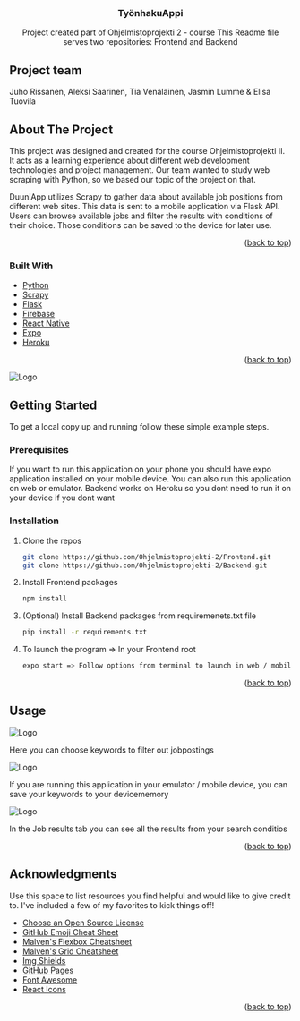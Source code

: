 <div id="top"></div>
<!--
*** Thanks for checking out the Best-README-Template. If you have a suggestion
*** that would make this better, please fork the repo and create a pull request
*** or simply open an issue with the tag "enhancement".
*** Don't forget to give the project a star!
*** Thanks again! Now go create something AMAZING! :D
-->



<!-- PROJECT SHIELDS -->
<!--
*** I'm using markdown "reference style" links for readability.
*** Reference links are enclosed in brackets [ ] instead of parentheses ( ).
*** See the bottom of this document for the declaration of the reference variables
*** for contributors-url, forks-url, etc. This is an optional, concise syntax you may use.
*** https://www.markdownguide.org/basic-syntax/#reference-style-links
-->


<!-- PROJECT LOGO -->
<br />
<div align="center">
  
<h3 align="center">TyönhakuAppi</h3>

<p align="center">
    Project created part of Ohjelmistoprojekti 2 - course
    This Readme file serves two repositories: Frontend and Backend
<br />
</p>
</div>

## Project team
  <p>Juho Rissanen, Aleksi Saarinen, Tia Venäläinen, Jasmin Lumme & Elisa Tuovila</p>



<!-- ABOUT THE PROJECT -->
## About The Project

This project was designed and created for the course Ohjelmistoprojekti II. It acts as a learning experience about different web development technologies and project management. Our team wanted to study web scraping with Python, so we based our topic of the project on that.

DuuniApp utilizes Scrapy to gather data about available job positions from different web sites. This data is sent to a mobile application via Flask API. Users can browse available jobs and filter the results with conditions of their choice. Those conditions can be saved to the device for later use.

<p align="right">(<a href="#top">back to top</a>)</p>



### Built With


* [Python](https://www.python.org/)
* [Scrapy](https://scrapy.org/)
* [Flask](https://flask.palletsprojects.com/en/2.1.x/)
* [Firebase](https://firebase.google.com/)
* [React Native](https://reactnative.dev/)
* [Expo](https://expo.dev/)
* [Heroku](https://heroku.com)

<p align="right">(<a href="#top">back to top</a>)</p>



<img src="kaavio.png" alt="Logo">



<!-- GETTING STARTED -->
## Getting Started

To get a local copy up and running follow these simple example steps.

### Prerequisites

If you want to run this application on your phone you should have expo application installed on your mobile device.
You can also run this application on web or emulator.
Backend works on Heroku so you dont need to run it on your device if you dont want

### Installation

1. Clone the repos
   ```sh
   git clone https://github.com/Ohjelmistoprojekti-2/Frontend.git
   git clone https://github.com/Ohjelmistoprojekti-2/Backend.git
   ```
2. Install Frontend packages
   ```sh
   npm install
   ```
3. (Optional) Install Backend packages from requiremenets.txt file
   ```sh
   pip install -r requirements.txt
   ```
4. To launch the program => In your Frontend root
   ```sh
   expo start => Follow options from terminal to launch in web / mobile / emulator
   ```


<p align="right">(<a href="#top">back to top</a>)</p>


<!-- USAGE EXAMPLES -->
## Usage


<img src="etusivu.png" alt="Logo">
<p>Here you can choose keywords to filter out jobpostings</p>

<img src="tallennus.png" alt="Logo">
<p>If you are running this application in your emulator / mobile device, you can save your keywords to your devicememory</p>

<img src="tulokset.png" alt="Logo">
<p>In the Job results tab you can see all the results from your search conditios</p>

<p align="right">(<a href="#top">back to top</a>)</p>



<!-- ACKNOWLEDGMENTS -->
## Acknowledgments

Use this space to list resources you find helpful and would like to give credit to. I've included a few of my favorites to kick things off!

* [Choose an Open Source License](https://choosealicense.com)
* [GitHub Emoji Cheat Sheet](https://www.webpagefx.com/tools/emoji-cheat-sheet)
* [Malven's Flexbox Cheatsheet](https://flexbox.malven.co/)
* [Malven's Grid Cheatsheet](https://grid.malven.co/)
* [Img Shields](https://shields.io)
* [GitHub Pages](https://pages.github.com)
* [Font Awesome](https://fontawesome.com)
* [React Icons](https://react-icons.github.io/react-icons/search)

<p align="right">(<a href="#top">back to top</a>)</p>



